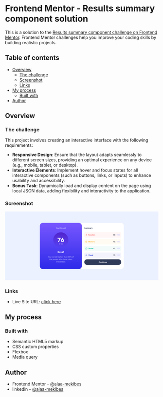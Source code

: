 # Frontend Mentor - Results summary component solution

This is a solution to the [Results summary component challenge on Frontend Mentor](https://www.frontendmentor.io/challenges/results-summary-component-CE_K6s0maV). Frontend Mentor challenges help you improve your coding skills by building realistic projects. 

## Table of contents

- [Overview](#overview)
  - [The challenge](#the-challenge)
  - [Screenshot](#screenshot)
  - [Links](#links)
- [My process](#my-process)
  - [Built with](#built-with)
- [Author](#author)

## Overview

### The challenge

This project involves creating an interactive interface with the following requirements:

- **Responsive Design**: Ensure that the layout adapts seamlessly to different screen sizes, providing an optimal experience on any device (e.g., mobile, tablet, or desktop).
- **Interactive Elements**: Implement hover and focus states for all interactive components (such as buttons, links, or inputs) to enhance usability and accessibility.
- **Bonus Task**: Dynamically load and display content on the page using local JSON data, adding flexibility and interactivity to the application.

### Screenshot

![](./Screenshot-of-the-result.png)

### Links

- Live Site URL: [click here](https://alaa-mekibes.github.io/Results-summary-component/)

## My process

### Built with

- Semantic HTML5 markup
- CSS custom properties
- Flexbox
- Media query

## Author

- Frontend Mentor - [@alaa-mekibes](https://www.frontendmentor.io/profile/alaa-mekibes)
- linkedin - [@alaa-mekibes](https://linkedin.com/in/alaa-mekibes)

